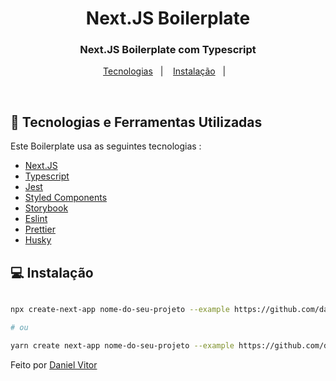 <h1 align="center">
    Next.JS Boilerplate
</h1>

<h3 align="center">
  Next.JS Boilerplate com Typescript
</h3>

<p align="center">
  <a href="#rocket-tecnologias">Tecnologias</a>&nbsp;&nbsp;&nbsp;|&nbsp;&nbsp;&nbsp;
  <a href="#-instalação">Instalação</a>&nbsp;&nbsp;&nbsp;|&nbsp;&nbsp;&nbsp;
</p>

<br>

## :rocket: Tecnologias e Ferramentas Utilizadas

Este Boilerplate usa as seguintes tecnologias :

- [Next.JS](https://nextjs.org/)
- [Typescript](https://www.typescriptlang.org/)
- [Jest](https://jestjs.io/pt-BR/)
- [Styled Components](https://styled-components.com/)
- [Storybook](https://storybook.js.org/)
- [Eslint](https://eslint.org/)
- [Prettier](https://prettier.io/)
- [Husky](https://typicode.github.io/husky/#/)

## 💻 Instalação

```bash

npx create-next-app nome-do-seu-projeto --example https://github.com/danielVFS/next-typescript-boilerplate

# ou

yarn create next-app nome-do-seu-projeto --example https://github.com/danielVFS/next-typescript-boilerplate

```

Feito por [Daniel Vitor](https://github.com/danielVFS)
